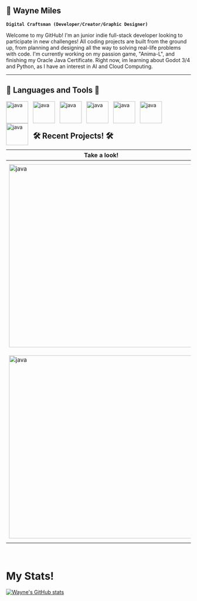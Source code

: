 

## 🥳 Wayne Miles

**`Digital Craftsman (Developer/Creator/Graphic Designer)`**

<p>Welcome to my GitHub! I'm an junior indie full-stack developer looking to participate in new challenges! All coding projects are built from the ground up, from planning and designing all the way to solving real-life problems with code. I'm currently working on my passion game, "Anima-L", and finishing my Oracle Java Certificate. Right now, im learning about Godot 3/4 and Python, as I have an interest in AI and Cloud Computing.</p>

---

## 🧰 Languages and Tools 🧰 
 <img align= "left" alt="java" width="60px" style="padding-right:10px;" src="https://cdn.jsdelivr.net/gh/devicons/devicon@latest/icons/java/java-original.svg" />
 <img align= "left" alt="java" width="60px" style="padding-right:10px;" src="https://cdn.jsdelivr.net/gh/devicons/devicon@latest/icons/cplusplus/cplusplus-original.svg" />
 <img align= "left" alt="java" width="60px" style="padding-right:10px;" src="https://cdn.jsdelivr.net/gh/devicons/devicon@latest/icons/python/python-original.svg" />
 <img align= "left" alt="java" width="60px" style="padding-right:10px;" src="https://cdn.jsdelivr.net/gh/devicons/devicon@latest/icons/html5/html5-original.svg" />
 <img align= "left" alt="java" width="60px" style="padding-right:10px;" src="https://cdn.jsdelivr.net/gh/devicons/devicon@latest/icons/css3/css3-original.svg" />
 <img align= "left" alt="java" width="60px" style="padding-right:10px;" src="https://cdn.jsdelivr.net/gh/devicons/devicon@latest/icons/git/git-original-wordmark.svg" />
 <img align= "left" alt="java" width="60px" style="padding-right:10px;" src="https://cdn.jsdelivr.net/gh/devicons/devicon@latest/icons/github/github-original-wordmark.svg" />

<br>
<br>
<br>

## 🛠 Recent Projects! 🛠
 
  |Take a look!|Enjoy!|
  |----------|-----------|
  |<a class="outside-link" href="https://codepen.io/WayneMilesIII/pen/XWYRNVw"><img align= "left" alt="java" width="500px" src="https://shots.codepen.io/WayneMilesIII/pen/XWYRNVw-1280.jpg?version=1668201106"></a> | <a href="https://codepen.io/WayneMilesIII/pen/xxzdRWb"><p class="description"> <img align= "left" alt="java" width="500px" src="https://shots.codepen.io/WayneMilesIII/pen/PoambRJ-1280.jpg?version=1668201285"> </a> |
  |<a href="https://codepen.io/WayneMilesIII/pen/XWYRNVw"> <img align= "left" alt="java" width="500px" src="https://shots.codepen.io/WayneMilesIII/pen/xxzdRWb-1280.jpg?version=1668201209"> </a> | <a href="https://codepen.io/WayneMilesIII/pen/eYKWBMo"><p class="description"> <img align= "left" alt="java" width="500px" src="https://shots.codepen.io/WayneMilesIII/pen/eYKWBMo-1280.jpg?version=1668201476"> </a> |


<br> 

# My Stats!

[![Wayne's GitHub stats](https://github-readme-stats.vercel.app/api?username=WayneMilesIII)](https://github.com/anuraghazra/github-readme-stats)

<!--
**WayneMilesIII/WayneMilesIII** is a ✨ _special_ ✨ repository because its `README.md` (this file) appears on your GitHub profile.
![coding-animated-laptop-flow-stream-ja04010rm5o68zfk](https://github.com/user-attachments/assets/d692d8f7-4df3-4ac3-84f3-1431632caa69)
![68747470733a2f2f63646e2e6472696262626c652e636f6d2f75736572732f3733303730332f73637265656e73686f74732f363538313234332f6176656e746f2e676966](https://github.com/user-attachments/assets/12a160aa-b5dd-48ba-aa29-98c8d0b2c800)
Here are some ideas to get you started:

- 🔭 I’m currently working on ...
- 🌱 I’m currently learning ...
- 👯 I’m looking to collaborate on ...
- 🤔 I’m looking for help with ...
- 💬 Ask me about ...
- 📫 How to reach me: ...
- 😄 Pronouns: ...
- ⚡ Fun fact: ...
-->
